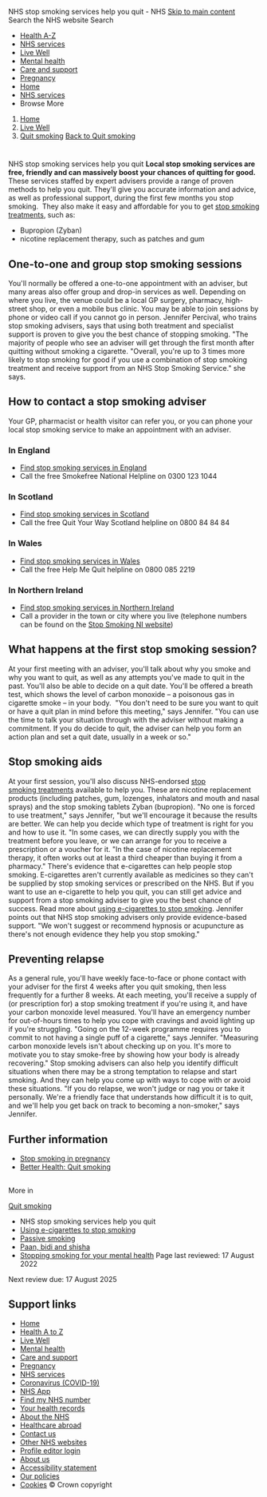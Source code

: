 
NHS stop smoking services help you quit - NHS
[Skip to main content](#maincontent)
Search the NHS website
Search
* [Health A-Z](/conditions/)
* [NHS services](/nhs-services/)
* [Live Well](/live-well/)
* [Mental health](/mental-health/)
* [Care and support](/conditions/social-care-and-support-guide/)
* [Pregnancy](/pregnancy/)
* [Home](/)
* [NHS services](/nhs-services/)
* Browse
 More
1. [Home](/)
2. [Live Well](/live-well/)
3. [Quit smoking](/live-well/quit-smoking/)
[Back to 
 Quit smoking](/live-well/quit-smoking/) 
# 
 
 NHS stop smoking services help you quit
**Local stop smoking services are free, friendly and can massively boost your chances of quitting for good.**
These services staffed by expert advisers provide a range of proven methods to help you quit.
They'll give you accurate information and advice, as well as professional support, during the first few months you stop smoking. 
They also make it easy and affordable for you to get [stop smoking treatments](/conditions/stop-smoking-treatments/), such as:
* Bupropion (Zyban)
* nicotine replacement therapy, such as patches and gum
## One-to-one and group stop smoking sessions
You'll normally be offered a one-to-one appointment with an adviser, but many areas also offer group and drop-in services as well.
Depending on where you live, the venue could be a local GP surgery, pharmacy, high-street shop, or even a mobile bus clinic.
You may be able to join sessions by phone or video call if you cannot go in person.
Jennifer Percival, who trains stop smoking advisers, says that using both treatment and specialist support is proven to give you the best chance of stopping smoking.
"The majority of people who see an adviser will get through the first month after quitting without smoking a cigarette.
"Overall, you're up to 3 times more likely to stop smoking for good if you use a combination of stop smoking treatment and receive support from an NHS Stop Smoking Service." she says.
## How to contact a stop smoking adviser
Your GP, pharmacist or health visitor can refer you, or you can phone your local stop smoking service to make an appointment with an adviser.
### In England
* [Find stop smoking services in England](https://www.nhs.uk/better-health/quit-smoking/find-your-local-stop-smoking-service/)
* Call the free Smokefree National Helpline on 0300 123 1044
### In Scotland
* [Find stop smoking services in Scotland](https://www.nhsinform.scot/healthy-living/stopping-smoking/help-to-stop/local-help)
* Call the free Quit Your Way Scotland helpline on 0800 84 84 84
### In Wales
* [Find stop smoking services in Wales](http://www.helpmequit.wales/)
* Call the free Help Me Quit helpline on 0800 085 2219
### In Northern Ireland
* [Find stop smoking services in Northern Ireland](https://www.stopsmokingni.info/ways-quit/local-help-and-support)
* Call a provider in the town or city where you live (telephone numbers can be found on the [Stop Smoking NI website](https://www.stopsmokingni.info/ways-quit/local-help-and-support))
## What happens at the first stop smoking session?
At your first meeting with an adviser, you'll talk about why you smoke and why you want to quit, as well as any attempts you've made to quit in the past. You'll also be able to decide on a quit date.
You'll be offered a breath test, which shows the level of carbon monoxide – a poisonous gas in cigarette smoke – in your body. 
"You don't need to be sure you want to quit or have a quit plan in mind before this meeting," says Jennifer.
"You can use the time to talk your situation through with the adviser without making a commitment. If you do decide to quit, the adviser can help you form an action plan and set a quit date, usually in a week or so."
## Stop smoking aids
At your first session, you'll also discuss NHS-endorsed [stop smoking treatments](/conditions/stop-smoking-treatments/) available to help you.
These are nicotine replacement products (including patches, gum, lozenges, inhalators and mouth and nasal sprays) and the stop smoking tablets Zyban (bupropion).
"No one is forced to use treatment," says Jennifer, "but we'll encourage it because the results are better. We can help you decide which type of treatment is right for you and how to use it.
"In some cases, we can directly supply you with the treatment before you leave, or we can arrange for you to receive a prescription or a voucher for it.
"In the case of nicotine replacement therapy, it often works out at least a third cheaper than buying it from a pharmacy."
There's evidence that e-cigarettes can help people stop smoking. E-cigarettes aren't currently available as medicines so they can't be supplied by stop smoking services or prescribed on the NHS.
But if you want to use an e-cigarette to help you quit, you can still get advice and support from a stop smoking adviser to give you the best chance of success.
Read more about [using e-cigarettes to stop smoking](/live-well/quit-smoking/using-e-cigarettes-to-stop-smoking/).
Jennifer points out that NHS stop smoking advisers only provide evidence-based support. "We won't suggest or recommend hypnosis or acupuncture as there's not enough evidence they help you stop smoking."
## Preventing relapse
As a general rule, you'll have weekly face-to-face or phone contact with your adviser for the first 4 weeks after you quit smoking, then less frequently for a further 8 weeks.
At each meeting, you'll receive a supply of (or prescription for) a stop smoking treatment if you're using it, and have your carbon monoxide level measured.
You'll have an emergency number for out-of-hours times to help you cope with cravings and avoid lighting up if you're struggling.
"Going on the 12-week programme requires you to commit to not having a single puff of a cigarette," says Jennifer.
"Measuring carbon monoxide levels isn't about checking up on you. It's more to motivate you to stay smoke-free by showing how your body is already recovering."
Stop smoking advisers can also help you identify difficult situations when there may be a strong temptation to relapse and start smoking.
And they can help you come up with ways to cope with or avoid these situations.
"If you do relapse, we won't judge or nag you or take it personally. We're a friendly face that understands how difficult it is to quit, and we'll help you get back on track to becoming a non-smoker," says Jennifer.
## Further information
* [Stop smoking in pregnancy](/pregnancy/keeping-well/stop-smoking/)
* [Better Health: Quit smoking](https://www.nhs.uk/better-health/quit-smoking/)
## 
 More in
 
 [Quit smoking](/live-well/quit-smoking/)
* NHS stop smoking services help you quit
* [Using e-cigarettes to stop smoking](https://www.nhs.uk/live-well/quit-smoking/using-e-cigarettes-to-stop-smoking/)
* [Passive smoking](https://www.nhs.uk/live-well/quit-smoking/passive-smoking-protect-your-family-and-friends/)
* [Paan, bidi and shisha](https://www.nhs.uk/live-well/quit-smoking/paan-bidi-and-shisha-risks/)
* [Stopping smoking for your mental health](https://www.nhs.uk/live-well/quit-smoking/stopping-smoking-mental-health-benefits/)
 Page last reviewed: 17 August 2022
   
 Next review due: 17 August 2025
 
## Support links
* [Home](/)
* [Health A to Z](/conditions/)
* [Live Well](/live-well/)
* [Mental health](/mental-health/)
* [Care and support](/conditions/social-care-and-support-guide/)
* [Pregnancy](/pregnancy/)
* [NHS services](/nhs-services/)
* [Coronavirus (COVID-19)](/conditions/coronavirus-covid-19/)
* [NHS App](/nhs-app/)
* [Find my NHS number](/nhs-services/online-services/find-nhs-number/)
* [Your health records](/using-the-nhs/about-the-nhs/your-health-records/)
* [About the NHS](/using-the-nhs/about-the-nhs/)
* [Healthcare abroad](/using-the-nhs/healthcare-abroad/apply-for-a-free-uk-global-health-insurance-card-ghic/)
* [Contact us](/contact-us/)
* [Other NHS websites](/nhs-sites/)
* [Profile editor login](/our-policies/profile-editor-login/)
* [About us](/about-us/)
* [Accessibility statement](/accessibility-statement/)
* [Our policies](/our-policies/)
* [Cookies](/our-policies/cookies-policy/)
© Crown copyright

